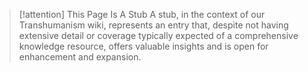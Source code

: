 
> [!attention] This Page Is A Stub
> A stub, in the context of our Transhumanism wiki, represents an entry that, despite not having extensive detail or coverage typically expected of a comprehensive knowledge resource, offers valuable insights and is open for enhancement and expansion.
